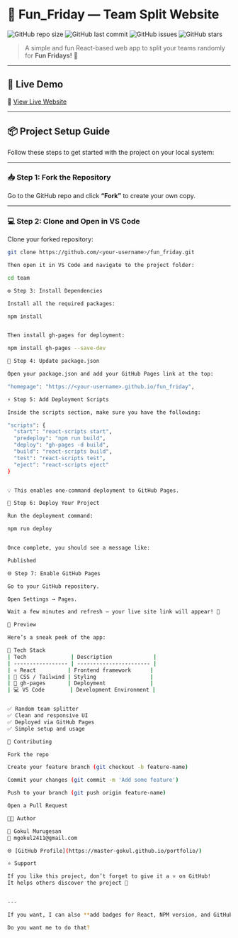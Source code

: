 # 🎉 Fun_Friday — Team Split Website

![GitHub repo size](https://img.shields.io/github/repo-size/gokul-murugesan-24197/fun_friday?color=blueviolet)
![GitHub last commit](https://img.shields.io/github/last-commit/gokul-murugesan-24197/fun_friday?color=brightgreen)
![GitHub issues](https://img.shields.io/github/issues/gokul-murugesan-24197/fun_friday?color=yellow)
![GitHub stars](https://img.shields.io/github/stars/gokul-murugesan-24197/fun_friday?color=ff69b4)

> A simple and fun React-based web app to split your teams randomly for **Fun Fridays!** 🥳  

---

## 🚀 Live Demo  
🔗 [View Live Website](https://gokul-murugesan-24197.github.io/fun_friday)

---

## 📦 Project Setup Guide

Follow these steps to get started with the project on your local system:

---

### 📥 Step 1: Fork the Repository

Go to the GitHub repo and click **“Fork”** to create your own copy.

---

### 💻 Step 2: Clone and Open in VS Code

Clone your forked repository:

```bash
git clone https://github.com/<your-username>/fun_friday.git

Then open it in VS Code and navigate to the project folder:

cd team

⚙️ Step 3: Install Dependencies

Install all the required packages:

npm install


Then install gh-pages for deployment:

npm install gh-pages --save-dev

📝 Step 4: Update package.json

Open your package.json and add your GitHub Pages link at the top:

"homepage": "https://<your-username>.github.io/fun_friday",

⚡ Step 5: Add Deployment Scripts

Inside the scripts section, make sure you have the following:

"scripts": {
  "start": "react-scripts start",
  "predeploy": "npm run build",
  "deploy": "gh-pages -d build",
  "build": "react-scripts build",
  "test": "react-scripts test",
  "eject": "react-scripts eject"
}


💡 This enables one-command deployment to GitHub Pages.

🚀 Step 6: Deploy Your Project

Run the deployment command:

npm run deploy


Once complete, you should see a message like:

Published

🌐 Step 7: Enable GitHub Pages

Go to your GitHub repository.

Open Settings → Pages.

Wait a few minutes and refresh — your live site link will appear! 🎉

📸 Preview

Here’s a sneak peek of the app:

🧠 Tech Stack
| Tech              | Description             |
| ----------------- | ----------------------- |
| ⚛️ React          | Frontend framework      |
| 💅 CSS / Tailwind | Styling                 |
| 🚀 gh-pages       | Deployment              |
| 💻 VS Code        | Development Environment |


✅ Random team splitter
✅ Clean and responsive UI
✅ Deployed via GitHub Pages
✅ Simple setup and usage

🤝 Contributing

Fork the repo

Create your feature branch (git checkout -b feature-name)

Commit your changes (git commit -m 'Add some feature')

Push to your branch (git push origin feature-name)

Open a Pull Request

🧑‍💻 Author

👤 Gokul Murugesan
📧 mgokul2411@gmail.com

🌐 [GitHub Profile](https://master-gokul.github.io/portfolio/)

⭐ Support

If you like this project, don’t forget to give it a ⭐ on GitHub!
It helps others discover the project 💙


---

If you want, I can also **add badges for React, NPM version, and GitHub Pages status** to make it look even more professional.  

Do you want me to do that?
